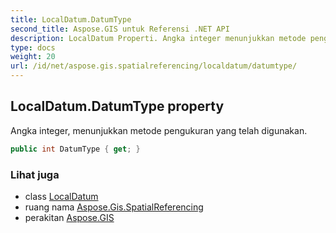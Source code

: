 ```yaml
---
title: LocalDatum.DatumType
second_title: Aspose.GIS untuk Referensi .NET API
description: LocalDatum Properti. Angka integer menunjukkan metode pengukuran yang telah digunakan.
type: docs
weight: 20
url: /id/net/aspose.gis.spatialreferencing/localdatum/datumtype/
---
```

## LocalDatum.DatumType property

Angka integer, menunjukkan metode pengukuran yang telah digunakan.

```csharp
public int DatumType { get; }
```

### Lihat juga

* class [LocalDatum](../)
* ruang nama [Aspose.Gis.SpatialReferencing](../../localdatum/)
* perakitan [Aspose.GIS](../../../)


